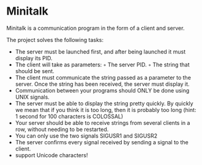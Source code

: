 # Minitalk

Minitalk is a communication program in the form of a client and server.

The project solves the following tasks:

* The server must be launched first, and after being launched it must display its PID.
* The client will take as parameters:
    ◦ The server PID.
    ◦ The string that should be sent.
* The client must communicate the string passed as a parameter to the server. Once
the string has been received, the server must display it.
* Communication between your programs should ONLY be done using UNIX signals.
* The server must be able to display the string pretty quickly. By quickly we mean
that if you think it is too long, then it is probably too long (hint: 1 second for 100
characters is COLOSSAL)
* Your server should be able to receive strings from several clients in a row, without
needing to be restarted.
* You can only use the two signals SIGUSR1 and SIGUSR2
* The server confirms every signal received by sending a signal to the client.
* support Unicode characters!
